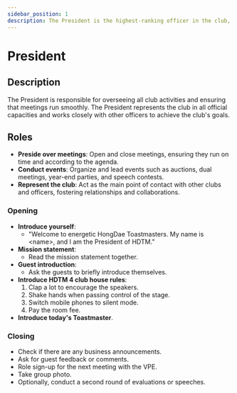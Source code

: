 ```yaml
---
sidebar_position: 1
description: The President is the highest-ranking officer in the club, responsible for overseeing all club activities and ensuring that meetings run smoothly.
---
```


# President

## Description

The President is responsible for overseeing all club activities and ensuring that meetings run smoothly. The President
represents the club in all official capacities and works closely with other officers to achieve the club's goals.

## Roles

- **Preside over meetings**: Open and close meetings, ensuring they run on time and according to the agenda.
- **Conduct events**: Organize and lead events such as auctions, dual meetings, year-end parties, and speech contests.
- **Represent the club**: Act as the main point of contact with other clubs and officers, fostering relationships and
  collaborations.

### Opening

- **Introduce yourself**:
    - "Welcome to energetic HongDae Toastmasters. My name is \<name\>, and I am the President of HDTM."
- **Mission statement**:
    - Read the mission statement together.
- **Guest introduction**:
    - Ask the guests to briefly introduce themselves.
- **Introduce HDTM 4 club house rules**:
    1. Clap a lot to encourage the speakers.
    2. Shake hands when passing control of the stage.
    3. Switch mobile phones to silent mode.
    4. Pay the room fee.
- **Introduce today's Toastmaster**.

### Closing

- Check if there are any business announcements.
- Ask for guest feedback or comments.
- Role sign-up for the next meeting with the VPE.
- Take group photo.
- Optionally, conduct a second round of evaluations or speeches.
